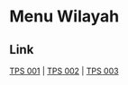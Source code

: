 # Menu Wilayah

## Link

[TPS 001](https://github.com/gigit-pemilu/pemilu-2024-17-bengkulu/tree/main/pilpres/hitung-suara/sub/17-bengkulu/sub/07-lebong/sub/07-bingin-kuning/sub/2003-karang-dapo-bawah/sub/001-tps)
 | 
[TPS 002](https://github.com/gigit-pemilu/pemilu-2024-17-bengkulu/tree/main/pilpres/hitung-suara/sub/17-bengkulu/sub/07-lebong/sub/07-bingin-kuning/sub/2003-karang-dapo-bawah/sub/002-tps)
 | 
[TPS 003](https://github.com/gigit-pemilu/pemilu-2024-17-bengkulu/tree/main/pilpres/hitung-suara/sub/17-bengkulu/sub/07-lebong/sub/07-bingin-kuning/sub/2003-karang-dapo-bawah/sub/003-tps)

